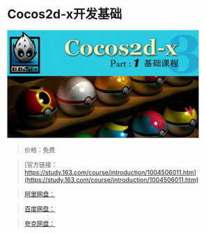 # Cocos2d-x开发基础

![img](../../../assets/study163/free/715C3B34973FD68E54D0CD61147396FD.jpg)

> 价格：免费

> [官方链接：https://study.163.com/course/introduction/1004506011.htm](https://study.163.com/course/introduction/1004506011.htm)

> [阿里网盘：]()

> [百度网盘：]()

> [夸克网盘：]()
